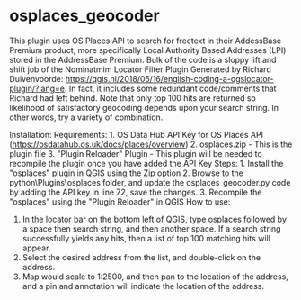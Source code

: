 # osplaces_geocoder
This plugin uses OS Places API to search for freetext in their AddessBase Premium product, more specifically Local Authority Based Addresses (LPI) stored in the AddressBase Premium. 
Bulk of the code is a sloppy lift and shift job of the Nominatmim Locator Filter Plugin Generated by Richard Duivenvoorde: https://qgis.nl/2018/05/16/english-coding-a-qgslocator-plugin/?lang=e. 
In fact, it includes some redundant code/comments that Richard had left behind. Note that only top 100 hits are returned so likelihood of satisfactory geocoding depends upon your search string. In other words, try a variety of combination..

Installation:
  Requirements:
    1. OS Data Hub API Key for OS Places API (https://osdatahub.os.uk/docs/places/overview)
    2. osplaces.zip - This is the plugin file
    3. "Plugin Reloader" Plugin - This plugin will be needed to recompile the plugin once you have added the API Key
  Steps:
    1. Install the "osplaces" plugin in QGIS using the Zip option
    2. Browse to the python\Plugins\osplaces folder, and update the osplaces_geocoder.py code by adding the API key in line 72, save the changes.
    3. Recompile the "osplaces" using the "Plugin Reloader" in QGIS
 How to use:
1. In the locator bar on the bottom left of QGIS, type osplaces followed by a space then search string, and then another space. If a search string successfully yields any hits, then a list of top 100 matching hits will appear. 
2. Select the desired address from the list, and double-click on the address.
3. Map would scale to 1:2500, and then pan to the location of the address, and a pin and annotation will indicate the location of the address.

